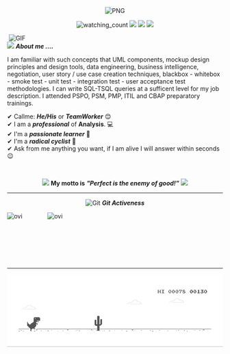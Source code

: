 <p align="center">
<img align="center" alt="PNG" src="https://www.linkpicture.com/q/10_187.png"  />
</p>

<p align="center">
<img src="https://komarev.com/ghpvc/?username=berkayvuran&color=red" alt="watching_count" />
<img src="https://img.shields.io/badge/Age-27-red" />
<img src="https://img.shields.io/badge/Focus-Object%20Oriented%20Programming-red" />
<img src="https://img.shields.io/badge/Languages-English%20%26%20Turkish-red" />
</p>

<!--p align="center">
<br/>
<a href="https://www.linkedin.com/in/berkayvuran">
  <img alt="berkay | LinkedIn" width="35px" src="https://cdn-icons-png.flaticon.com/512/174/174857.png" />
</a>
<a href="https://berkayvuran.medium.com">
  <img alt="berkay | Medium" width="35px" src="https://upload.wikimedia.org/wikipedia/commons/thumb/e/ec/Medium_logo_Monogram.svg/1200px-Medium_logo_Monogram.svg.png"/>
</a><a href="https://twitter.com/berkay__vuran">
  <img alt="berkay | Twitter" width="35px" src="https://cdn-icons-png.flaticon.com/512/124/124021.png" />
</a>
<a href="https://www.facebook.com/vuranberkay">
  <img alt="berkay | Facebook" width="35px" src="https://upload.wikimedia.org/wikipedia/commons/thumb/f/ff/Facebook_logo_36x36.svg/2048px-Facebook_logo_36x36.svg.png" />
</a>
<a href="https://www.instagram.com/vuran.berkay">
  <img alt="berkay | Instagram" width="35px" src="https://cdn-icons-png.flaticon.com/512/1409/1409946.png" />
</a>
<a href="https://www.kaggle.com/berkayvuran">
  <img alt="berkay | Kaggle" width="35px" src="https://www.vectorlogo.zone/logos/kaggle/kaggle-icon.svg" />
</a>
<a href="https://stackoverflow.com/users/12813966/berkayvuran?tab=profile">
  <img alt="berkay | stackoverflow" width="35px" src="https://upload.wikimedia.org/wikipedia/commons/thumb/e/ef/Stack_Overflow_icon.svg/768px-Stack_Overflow_icon.svg.png" />
</a>
<a href="https://www.hackerrank.com/berkayVuran">
  <img alt="berkay | hackerrank" width="35px" src="https://cdn3.iconfinder.com/data/icons/logos-and-brands-adobe/512/160_Hackerrank-512.png" />
</a>
  <a href="https://www.strava.com/athletes/berkayvuran">
  <img alt="berkay | Strava" width="35px" src="https://cdn.worldvectorlogo.com/logos/strava-2.svg" />
</a-->

<img align="right" alt="GIF" src="https://github.com/abhisheknaiidu/abhisheknaiidu/blob/master/code.gif?raw=true" width="500"/>

<img src="https://media.giphy.com/media/iY8CRBdQXODJSCERIr/giphy.gif" width="30px">&nbsp;***About me ....***

</p>

I am familiar with such concepts that UML components, mockup design principles and design tools, data engineering, business intelligence, negotiation, user story / use case creation techniques, blackbox - whitebox - smoke test - unit test - integration test - user acceptance test methodologies. I can write SQL-TSQL queries at a sufficent level for my job description. I attended PSPO, PSM, PMP, ITIL and CBAP preparatory trainings.

✔ Callme: ***He/His*** or ***TeamWorker*** 😊 <br>
✔ I am a ***professional*** of **Analysis**. 💻<br>
✔ I'm a ***passionate learner*** 🥰<br>
✔ I'm a ***radical cyclist*** 🚴 <br>
✔ Ask from me anything you want, if I am alive I will answer within seconds 😉<br>

<br/>

<p align="center">
<img src="https://media.giphy.com/media/gH3LO09IOiZIqePwv9/giphy.gif" width="50" /> <b align="center">My motto is</b> <b><i align="center">"Perfect is the enemy of good!”</i></b> <img src="https://media.giphy.com/media/qjqUcgIyRjsl2/giphy.gif" width="50" />
</p>

<!--<p align="center">
<img align="center" alt="GIF" src="https://media.giphy.com/media/836HiJc7pgzy8iNXCn/giphy.gif" />
</p>-->

<hr>
<p align="center">
<img src="https://media.giphy.com/media/W5eoZHPpUx9sapR0eu/giphy.gif" width="30px" alt="Git"/>&nbsp;<i><b>Git Activeness</b></i></p>
 
<p><img align="left" src="https://github-readme-stats.vercel.app/api/top-langs?username=berkayvuran&show_icons=true&locale=en&layout=compact&theme=chartreuse-dark" alt="ovi" /></p>
<p>&nbsp;<img align="right" src="https://github-readme-stats.vercel.app/api?username=berkayvuran&show_icons=true&locale=en&theme=chartreuse-dark" alt="ovi" width="410" /></p>
<br><br><br><br><br>

<hr>

<!--<p align="center">
<img align="center" alt="GIF" src="https://media.giphy.com/media/4TtTVTmBoXp8txRU0C/giphy.gif" />
</p>-->

<p align="center">
<img align="center" alt="GIF" src="https://raw.githubusercontent.com/sanket9006/sanket9006/master/dino.gif" width="1200" />
</p>

